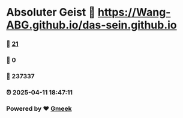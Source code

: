 # Absoluter Geist :link: https://Wang-ABG.github.io/das-sein.github.io 
### :page_facing_up: [21](https://Wang-ABG.github.io/das-sein.github.io/tag.html) 
### :speech_balloon: 0 
### :hibiscus: 237337 
### :alarm_clock: 2025-04-11 18:47:11 
### Powered by :heart: [Gmeek](https://github.com/Meekdai/Gmeek)
